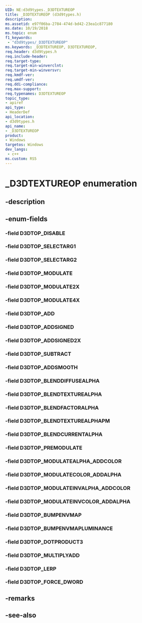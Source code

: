 ```yaml
---
UID: NE:d3d9types._D3DTEXTUREOP
title: _D3DTEXTUREOP (d3d9types.h)
description: 
ms.assetid: e97f06ba-2784-474d-bd42-23ea1c877180
ms.date: 10/19/2018
ms.topic: enum
f1_keywords:
 - "d3d9types/_D3DTEXTUREOP"
ms.keywords: _D3DTEXTUREOP, D3DTEXTUREOP, 
req.header: d3d9types.h
req.include-header:
req.target-type:
req.target-min-winverclnt:
req.target-min-winversvr:
req.kmdf-ver:
req.umdf-ver:
req.ddi-compliance:
req.max-support:
req.typenames: D3DTEXTUREOP
topic_type: 
- apiref
api_type: 
- HeaderDef
api_location: 
- d3d9types.h
api_name: 
- _D3DTEXTUREOP
product:
- Windows
targetos: Windows
dev_langs:
 - c++
ms.custom: RS5
---
```


# _D3DTEXTUREOP enumeration

## -description



## -enum-fields

### -field D3DTOP_DISABLE 
### -field D3DTOP_SELECTARG1 
### -field D3DTOP_SELECTARG2 
### -field D3DTOP_MODULATE 
### -field D3DTOP_MODULATE2X 
### -field D3DTOP_MODULATE4X 
### -field D3DTOP_ADD 
### -field D3DTOP_ADDSIGNED 
### -field D3DTOP_ADDSIGNED2X 
### -field D3DTOP_SUBTRACT 
### -field D3DTOP_ADDSMOOTH 
### -field D3DTOP_BLENDDIFFUSEALPHA 
### -field D3DTOP_BLENDTEXTUREALPHA 
### -field D3DTOP_BLENDFACTORALPHA 
### -field D3DTOP_BLENDTEXTUREALPHAPM 
### -field D3DTOP_BLENDCURRENTALPHA 
### -field D3DTOP_PREMODULATE 
### -field D3DTOP_MODULATEALPHA_ADDCOLOR 
### -field D3DTOP_MODULATECOLOR_ADDALPHA 
### -field D3DTOP_MODULATEINVALPHA_ADDCOLOR 
### -field D3DTOP_MODULATEINVCOLOR_ADDALPHA 
### -field D3DTOP_BUMPENVMAP 
### -field D3DTOP_BUMPENVMAPLUMINANCE 
### -field D3DTOP_DOTPRODUCT3 
### -field D3DTOP_MULTIPLYADD 
### -field D3DTOP_LERP 
### -field D3DTOP_FORCE_DWORD 

## -remarks

## -see-also
